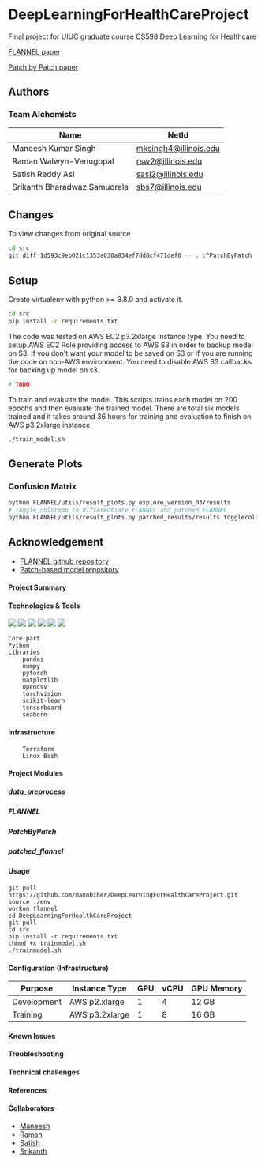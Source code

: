 # DeepLearningForHealthCareProject
Final project for UIUC graduate course CS598 Deep Learning for Healthcare

[FLANNEL paper](https://academic.oup.com/jamia/article/28/3/444/5943880)

[Patch by Patch paper](https://ieeexplore.ieee.org/document/9090149)


## Authors

### Team Alchemists

| Name                         | NetId                 |
| ---------------------------- | --------------------- |
| Maneesh Kumar Singh          | mksingh4@illinois.edu |
| Raman Walwyn-Venugopal       | rsw2@illinois.edu     |
| Satish Reddy Asi             | sasi2@illinois.edu    |
| Srikanth Bharadwaz Samudrala | sbs7@illinois.edu     |


## Changes

To view changes from original source

```bash
cd src
git diff 1d593c9eb021c1353a030a934ef7dd8cf471def0 -- . :^PatchByPatch
```

## Setup

Create virtualenv with python >= 3.8.0 and activate it.
```bash
cd src
pip install -r requirements.txt
```

The code was tested on AWS EC2 p3.2xlarge instance type. You need to setup AWS
EC2 Role providing access to AWS S3 in order to backup model on S3. If you don't
want your model to be saved on S3 or if you are running the code on non-AWS
environment. You need to disable AWS S3 callbacks for backing up model on s3.

```bash
# TODO
```

To train and evaluate the model. This scripts trains each model on 200 epochs and
then evaluate the trained model. There are total six models trained and it takes
around 36 hours for training and evaluation to finish on AWS p3.2xlarge instance.


```bash
./train_model.sh
```



## Generate Plots

### Confusion Matrix

```bash
python FLANNEL/utils/result_plots.py explore_version_03/results
# toggle colormap to differentiate FLANNEL and patched FLANNEL
python FLANNEL/utils/result_plots.py patched_results/results togglecolor
```

## Acknowledgement

- [FLANNEL github repository](https://github.com/qxiaobu/FLANNEL)
- [Patch-based model repository](https://github.com/jongcye/Deep-Learning-COVID-19-on-CXR-using-Limited-Training-Data-Sets)

#### Project Summary

#### Technologies & Tools

<!--![](https://img.shields.io/badge/OS-Linux-informational?style=flat&logo=<LOGO_NAME>&logoColor=white&color=2bbc8a)
![](https://img.shields.io/badge/Code-Python-informational?style=flat&logo=<LOGO_NAME>&logoColor=white&color=2bbc8a)-->
![](https://img.shields.io/static/v1?label=OS&message=Linux&color=yellowgreen)
![](https://img.shields.io/static/v1?label=Code&message=Python%203.8.0&color=brightgreen)
![](https://img.shields.io/static/v1?label=Infrastructure&message=AWS&color=green)
![](https://img.shields.io/static/v1?label=Infrastructure-Automation&message=Terraform&color=yellowgreen)
![](https://img.shields.io/static/v1?label=Editor&message=VSCode&color=yellow)
![](https://img.shields.io/static/v1?label=Processor&message=GPU%20Tesla&color=orange)

    Core part
	Python
	Libraries
		pandas
		numpy
		pytorch
		matplotlib
		opencsv
		torchvision
		scikit-learn
		tensorboard
		seaborn
#### Infrastructure
		Terraform
		Linux Bash

#### Project Modules 

##### data_preprocess

##### FLANNEL

##### PatchByPatch

##### patched_flannel


#### Usage

```shell script:
git pull https://github.com/mannbiher/DeepLearningForHealthCareProject.git
source ./env
workon flannel
cd DeepLearningForHealthCareProject
git pull
cd src
pip install -r requirements.txt
chmod +x trainmodel.sh
./trainmodel.sh
```

#### Configuration (Infrastructure)

| Purpose     | Instance Type  | GPU | vCPU | GPU Memory |
| ----------- | -------------- | --- | ---- | ---------- |
| Development | AWS p2.xlarge  | 1   | 4    | 12 GB      |
| Training    | AWS p3.2xlarge | 1   | 8    | 16 GB      |


#### Known Issues

<!-- Can we update google doc with all the known issues -->

#### Troubleshooting

<!-- Can we update google doc with all the known issues -->

#### Technical challenges
<!-- Can we update google doc with all the known issues -->
#### References
#### Collaborators
* [Maneesh](mailto:msingh4@illinois.edu)
* [Raman](mailto:rsw2@illinois.edu)
* [Satish](mailto:sasi2@illinois.edu)
* [Srikanth](mailto:sbs7@illinois.edu)
